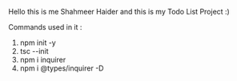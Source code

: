 Hello this is me Shahmeer Haider and this is my Todo List Project :)

Commands used in it :

1. npm init -y
2. tsc --init
3. npm i inquirer
4. npm i @types/inquirer -D
